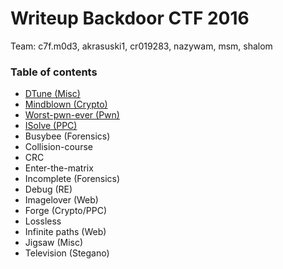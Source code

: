 # Writeup Backdoor CTF 2016

Team: c7f.m0d3, akrasuski1, cr019283, nazywam, msm, shalom

### Table of contents

* [DTune (Misc)](misc_dtune)
* [Mindblown (Crypto)](crypto_mindblown)
* [Worst-pwn-ever (Pwn)](pwn_worst)
* [ISolve (PPC)](ppc_isolve)
* Busybee (Forensics)
* Collision-course
* CRC
* Enter-the-matrix
* Incomplete (Forensics)
* Debug (RE)
* Imagelover (Web)
* Forge (Crypto/PPC)
* Lossless
* Infinite paths (Web)
* Jigsaw (Misc)
* Television (Stegano)